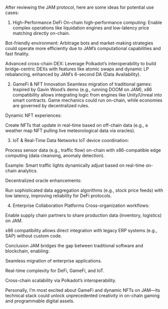 After reviewing the JAM protocol, here are some ideas for potential use cases:

1. High-Performance DeFi
On-chain high-performance computing: Enable complex operations like liquidation engines and low-latency price matching directly on-chain.

Bot-friendly environment: Arbitrage bots and market-making strategies could operate more efficiently due to JAM’s computational capabilities and fast finality.

Advanced cross-chain DEX: Leverage Polkadot’s interoperability to build bridge-centric DEXs with features like atomic swaps and dynamic LP rebalancing, enhanced by JAM’s 6-second DA (Data Availability).

2. GameFi & NFT Innovation
Seamless migration of traditional games: Inspired by Gavin Wood’s demo (e.g., running DOOM on JAM), x86 compatibility allows integrating logic from engines like Unity/Unreal into smart contracts. Game mechanics could run on-chain, while economies are governed by decentralized rules.

Dynamic NFT experiences:

Create NFTs that update in real-time based on off-chain data (e.g., a weather map NFT pulling live meteorological data via oracles).


3. IoT & Real-Time Data Networks
IoT device coordination:

Process sensor data (e.g., traffic flow) on-chain with x86-compatible edge computing (data cleansing, anomaly detection).

Example: Smart traffic lights dynamically adjust based on real-time on-chain analytics.

Decentralized oracle enhancements:

Run sophisticated data aggregation algorithms (e.g., stock price feeds) with low latency, improving reliability for DeFi protocols.

4. Enterprise Collaboration Platforms
Cross-organization workflows:

Enable supply chain partners to share production data (inventory, logistics) on JAM.

x86 compatibility allows direct integration with legacy ERP systems (e.g., SAP) without custom code.

Conclusion
JAM bridges the gap between traditional software and blockchain, enabling:

Seamless migration of enterprise applications.

Real-time complexity for DeFi, GameFi, and IoT.

Cross-chain scalability via Polkadot’s interoperability.

Personally, I’m most excited about GameFi and dynamic NFTs on JAM—its technical stack could unlock unprecedented creativity in on-chain gaming and programmable digital assets.
